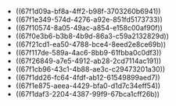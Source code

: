 - ((67f1d09a-bf8a-4ff2-b98f-3703260b6941))
- ((67f1e349-574d-4276-a92e-851fd5173733))
- ((67f10574-8a05-49ac-a854-e158c00af90f))
- ((67f0e3b6-b3b8-4b9d-86a3-c59a2132829d))
- ((67f21cd1-ea50-4788-bce4-8eed2e8ce69b))
- ((67f117de-589a-4ac6-8bb9-61fbba0c0df3))
- ((67f26849-a7e5-4912-ab28-2cd7114ac191))
- ((67f1cb96-43c1-4b88-ae3c-c29473201a30))
- ((67f1dd26-fc64-4fdf-ab12-61549899aed7))
- ((67f1e875-aeea-4429-bfa0-d1d7c34eff54))
- ((67f1daf3-2204-4387-99f9-67bca1cff26b))